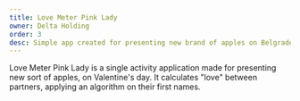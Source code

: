 ```yaml
---
title: Love Meter Pink Lady
owner: Delta Holding
order: 3
desc: Simple app created for presenting new brand of apples on Belgrade food fair on Valentine's day.
---
```


Love Meter Pink Lady is a single activity application made for presenting new sort of apples, on Valentine's day. It calculates "love" between partners, applying an algorithm on their first names.